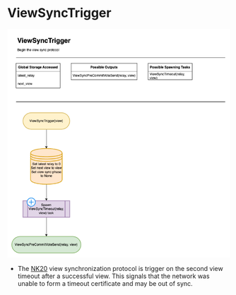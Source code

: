 # ViewSyncTrigger

![ViewSyncTrigger](/docs/diagrams/images/HotShotFlow-ViewSyncTrigger.drawio.png "ViewSyncTrigger")

* The [NK20](https://arxiv.org/pdf/2002.07539.pdf) view synchronization protocol is trigger on the second view timeout after a successful view.  This signals that the network was unable to form a timeout certificate and may be out of sync.  